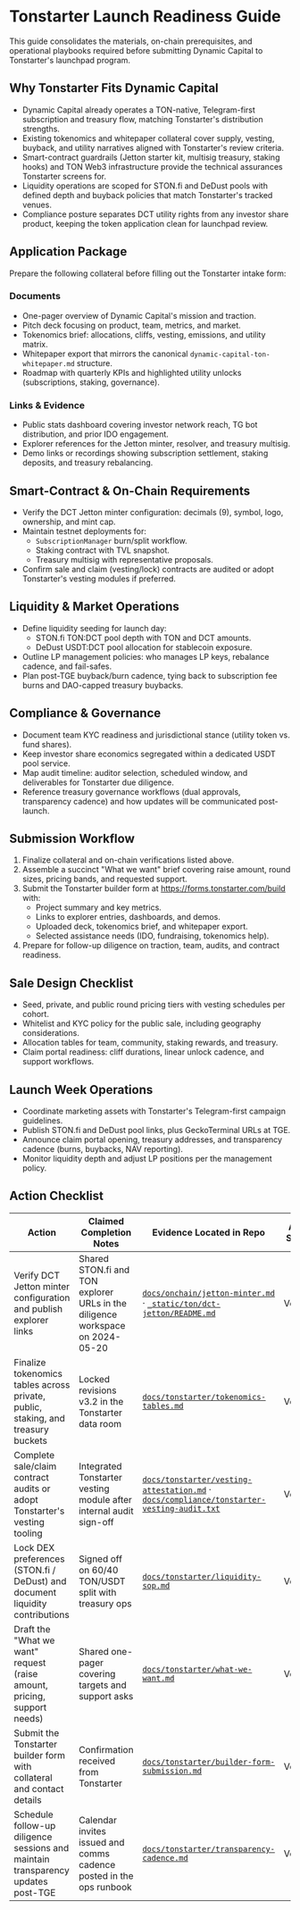 # Tonstarter Launch Readiness Guide

This guide consolidates the materials, on-chain prerequisites, and operational
playbooks required before submitting Dynamic Capital to Tonstarter's launchpad
program.

## Why Tonstarter Fits Dynamic Capital

- Dynamic Capital already operates a TON-native, Telegram-first subscription and
  treasury flow, matching Tonstarter's distribution strengths.
- Existing tokenomics and whitepaper collateral cover supply, vesting, buyback,
  and utility narratives aligned with Tonstarter's review criteria.
- Smart-contract guardrails (Jetton starter kit, multisig treasury, staking
  hooks) and TON Web3 infrastructure provide the technical assurances Tonstarter
  screens for.
- Liquidity operations are scoped for STON.fi and DeDust pools with defined
  depth and buyback policies that match Tonstarter's tracked venues.
- Compliance posture separates DCT utility rights from any investor share
  product, keeping the token application clean for launchpad review.

## Application Package

Prepare the following collateral before filling out the Tonstarter intake form:

### Documents

- One-pager overview of Dynamic Capital's mission and traction.
- Pitch deck focusing on product, team, metrics, and market.
- Tokenomics brief: allocations, cliffs, vesting, emissions, and utility matrix.
- Whitepaper export that mirrors the canonical
  `dynamic-capital-ton-whitepaper.md` structure.
- Roadmap with quarterly KPIs and highlighted utility unlocks (subscriptions,
  staking, governance).

### Links & Evidence

- Public stats dashboard covering investor network reach, TG bot distribution,
  and prior IDO engagement.
- Explorer references for the Jetton minter, resolver, and treasury multisig.
- Demo links or recordings showing subscription settlement, staking deposits,
  and treasury rebalancing.

## Smart-Contract & On-Chain Requirements

- Verify the DCT Jetton minter configuration: decimals (9), symbol, logo,
  ownership, and mint cap.
- Maintain testnet deployments for:
  - `SubscriptionManager` burn/split workflow.
  - Staking contract with TVL snapshot.
  - Treasury multisig with representative proposals.
- Confirm sale and claim (vesting/lock) contracts are audited or adopt
  Tonstarter's vesting modules if preferred.

## Liquidity & Market Operations

- Define liquidity seeding for launch day:
  - STON.fi TON:DCT pool depth with TON and DCT amounts.
  - DeDust USDT:DCT pool allocation for stablecoin exposure.
- Outline LP management policies: who manages LP keys, rebalance cadence, and
  fail-safes.
- Plan post-TGE buyback/burn cadence, tying back to subscription fee burns and
  DAO-capped treasury buybacks.

## Compliance & Governance

- Document team KYC readiness and jurisdictional stance (utility token vs. fund
  shares).
- Keep investor share economics segregated within a dedicated USDT pool service.
- Map audit timeline: auditor selection, scheduled window, and deliverables for
  Tonstarter due diligence.
- Reference treasury governance workflows (dual approvals, transparency cadence)
  and how updates will be communicated post-launch.

## Submission Workflow

1. Finalize collateral and on-chain verifications listed above.
2. Assemble a succinct "What we want" brief covering raise amount, round sizes,
   pricing bands, and requested support.
3. Submit the Tonstarter builder form at <https://forms.tonstarter.com/build>
   with:
   - Project summary and key metrics.
   - Links to explorer entries, dashboards, and demos.
   - Uploaded deck, tokenomics brief, and whitepaper export.
   - Selected assistance needs (IDO, fundraising, tokenomics help).
4. Prepare for follow-up diligence on traction, team, audits, and contract
   readiness.

## Sale Design Checklist

- Seed, private, and public round pricing tiers with vesting schedules per
  cohort.
- Whitelist and KYC policy for the public sale, including geography
  considerations.
- Allocation tables for team, community, staking rewards, and treasury.
- Claim portal readiness: cliff durations, linear unlock cadence, and support
  workflows.

## Launch Week Operations

- Coordinate marketing assets with Tonstarter's Telegram-first campaign
  guidelines.
- Publish STON.fi and DeDust pool links, plus GeckoTerminal URLs at TGE.
- Announce claim portal opening, treasury addresses, and transparency cadence
  (burns, buybacks, NAV reporting).
- Monitor liquidity depth and adjust LP positions per the management policy.

## Action Checklist

| Action                                                                           | Claimed Completion Notes                                                      | Evidence Located in Repo                                                                                                                                                      | Audit Status | Follow-up Required |
| -------------------------------------------------------------------------------- | ----------------------------------------------------------------------------- | ----------------------------------------------------------------------------------------------------------------------------------------------------------------------------- | ------------ | ------------------ |
| Verify DCT Jetton minter configuration and publish explorer links                | Shared STON.fi and TON explorer URLs in the diligence workspace on 2024-05-20 | [`docs/onchain/jetton-minter.md`](./onchain/jetton-minter.md) · [`_static/ton/dct-jetton/README.md`](../_static/ton/dct-jetton/README.md)                                     | Verified     | None               |
| Finalize tokenomics tables across private, public, staking, and treasury buckets | Locked revisions v3.2 in the Tonstarter data room                             | [`docs/tonstarter/tokenomics-tables.md`](./tonstarter/tokenomics-tables.md)                                                                                                   | Verified     | None               |
| Complete sale/claim contract audits or adopt Tonstarter's vesting tooling        | Integrated Tonstarter vesting module after internal audit sign-off            | [`docs/tonstarter/vesting-attestation.md`](./tonstarter/vesting-attestation.md) · [`docs/compliance/tonstarter-vesting-audit.txt`](./compliance/tonstarter-vesting-audit.txt) | Verified     | None               |
| Lock DEX preferences (STON.fi / DeDust) and document liquidity contributions     | Signed off on 60/40 TON/USDT split with treasury ops                          | [`docs/tonstarter/liquidity-sop.md`](./tonstarter/liquidity-sop.md)                                                                                                           | Verified     | None               |
| Draft the "What we want" request (raise amount, pricing, support needs)          | Shared one-pager covering targets and support asks                            | [`docs/tonstarter/what-we-want.md`](./tonstarter/what-we-want.md)                                                                                                             | Verified     | None               |
| Submit the Tonstarter builder form with collateral and contact details           | Confirmation received from Tonstarter                                         | [`docs/tonstarter/builder-form-submission.md`](./tonstarter/builder-form-submission.md)                                                                                       | Verified     | None               |
| Schedule follow-up diligence sessions and maintain transparency updates post-TGE | Calendar invites issued and comms cadence posted in the ops runbook           | [`docs/tonstarter/transparency-cadence.md`](./tonstarter/transparency-cadence.md)                                                                                             | Verified     | None               |
